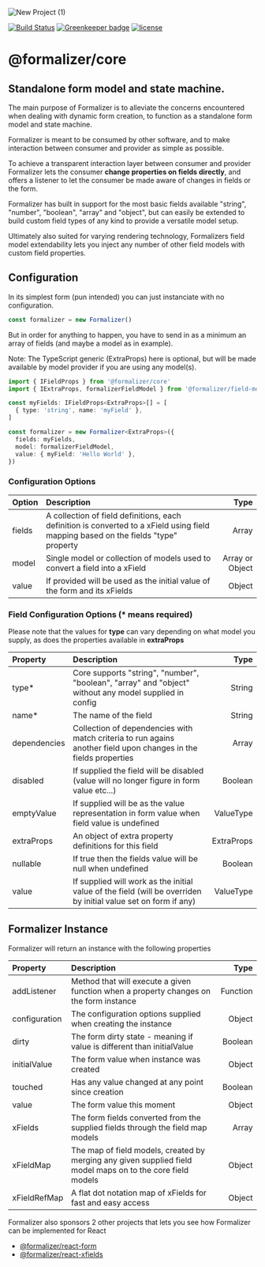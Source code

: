 ![New Project (1)](https://user-images.githubusercontent.com/6172338/54886611-2bdf0400-4e8a-11e9-8eda-d81876297c4f.png)

[![Build Status](https://travis-ci.com/IgorSzyporyn/formalizer-core.svg?branch=master)](https://travis-ci.com/IgorSzyporyn/formalizer-core)
[![Greenkeeper badge](https://badges.greenkeeper.io/IgorSzyporyn/formalizer-core.svg)](https://greenkeeper.io/)
[![license](https://badgen.now.sh/badge/license/MIT)](./LICENSE)

# @formalizer/core

## Standalone form model and state machine.

The main purpose of Formalizer is to alleviate the concerns encountered when dealing with dynamic form creation, to function as a standalone form model and state machine.

Formalizer is meant to be consumed by other software, and to make interaction between consumer and provider as simple as possible.

To achieve a transparent interaction layer between consumer and provider Formalizer lets the consumer **change properties on fields directly**, and offers a listener to let the consumer be made aware of changes in fields or the form.

Formalizer has built in support for the most basic fields available "string", "number", "boolean", "array" and "object", but can easily be extended to build custom field types of any kind to provide a versatile model setup.

Ultimately also suited for varying rendering technology, Formalizers field model extendability lets you inject any number of other field models with custom field properties.

## Configuration

In its simplest form (pun intended) you can just instanciate with no configuration.

```typescript
const formalizer = new Formalizer()
```

But in order for anything to happen, you have to send in as a minimum an array of fields (and maybe a model as in example).

Note: The TypeScript generic (ExtraProps) here is optional, but will be made available by model provider if you are using any model(s).

```typescript
import { IFieldProps } from '@formalizer/core'
import { IExtraProps, formalizerFieldModel } from '@formalizer/field-model'

const myFields: IFieldProps<ExtraProps>[] = [
  { type: 'string', name: 'myField' },
]

const formalizer = new Formalizer<ExtraProps>({
  fields: myFields,
  model: formalizerFieldModel,
  value: { myField: 'Hello World' },
})
```

### Configuration Options

| Option | Description                                                                                                                         |            Type |
| :----- | :---------------------------------------------------------------------------------------------------------------------------------- | --------------: |
| fields | A collection of field definitions, each definition is converted to a xField using field mapping based on the fields "type" property |           Array |
| model  | Single model or collection of models used to convert a field into a xField                                                          | Array or Object |
| value  | If provided will be used as the initial value of the form and its xFields                                                           |          Object |

### Field Configuration Options (\* means required)

Please note that the values for **type** can vary depending on what model you supply, as does the properties available in **extraProps**

| Property     | Description                                                                                                      |       Type |
| :----------- | :--------------------------------------------------------------------------------------------------------------- | ---------: |
| type\*       | Core supports "string", "number", "boolean", "array" and "object" without any model supplied in config           |     String |
| name\*       | The name of the field                                                                                            |     String |
| dependencies | Collection of dependencies with match criteria to run agains another field upon changes in the fields properties |      Array |
| disabled     | If supplied the field will be disabled (value will no longer figure in form value etc...)                        |    Boolean |
| emptyValue   | If supplied will be as the value representation in form value when field value is undefined                      |  ValueType |
| extraProps   | An object of extra property definitions for this field                                                           | ExtraProps |
| nullable     | If true then the fields value will be null when undefined                                                        |    Boolean |
| value        | If supplied will work as the initial value of the field (will be overriden by initial value set on form if any)  |  ValueType |

## Formalizer Instance

Formalizer will return an instance with the following properties

| Property      | Description                                                                                                 |     Type |
| :------------ | :---------------------------------------------------------------------------------------------------------- | -------: |
| addListener   | Method that will execute a given function when a property changes on the form instance                      | Function |
| configuration | The configuration options supplied when creating the instance                                               |   Object |
| dirty         | The form dirty state - meaning if value is different than initialValue                                      |  Boolean |
| initialValue  | The form value when instance was created                                                                    |   Object |
| touched       | Has any value changed at any point since creation                                                           |  Boolean |
| value         | The form value this moment                                                                                  |   Object |
| xFields       | The form fields converted from the supplied fields through the field map models                             |    Array |
| xFieldMap     | The map of field models, created by merging any given supplied field model maps on to the core field models |   Object |
| xFieldRefMap  | A flat dot notation map of xFields for fast and easy access                                                 |   Object |

Formalizer also sponsors 2 other projects that lets you see how Formalizer can be implemented for React

- [@formalizer/react-form](https://github.com/IgorSzyporyn/formalizer-react-form)
- [@formalizer/react-xfields](https://github.com/IgorSzyporyn/formalizer-react-xfields)
